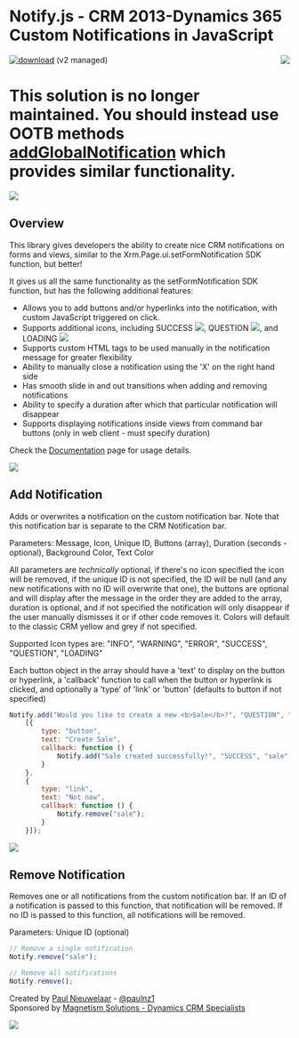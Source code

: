 # Notify.js - CRM 2013-Dynamics 365 Custom Notifications in JavaScript
[![download](https://user-images.githubusercontent.com/14048382/27844360-c7ea9670-6174-11e7-8658-80d356c1ba8f.png)](https://github.com/PaulNieuwelaar/notifyjs/releases/download/v2.0.1/NotifyJS_2_0_1_managed.zip) (v2 managed) [<img align="right" src="https://user-images.githubusercontent.com/14048382/29433676-4eb13ea6-83f4-11e7-8c07-eca514b1b197.png"/>](https://github.com/PaulNieuwelaar/notifyjs/wiki/Documentation)

# This solution is no longer maintained. You should instead use OOTB methods [addGlobalNotification](https://learn.microsoft.com/en-us/power-apps/developer/model-driven-apps/clientapi/reference/xrm-app/addglobalnotification) which provides similar functionality.

![](https://user-images.githubusercontent.com/14048382/29441236-e8e965b0-841d-11e7-9d96-06748f992dbd.PNG)

## Overview
This library gives developers the ability to create nice CRM notifications on forms and views, similar to the Xrm.Page.ui.setFormNotification SDK function, but better!

It gives us all the same functionality as the setFormNotification SDK function, but has the following additional features:
* Allows you to add buttons and/or hyperlinks into the notification, with custom JavaScript triggered on click.
* Supports additional icons, including SUCCESS ![](https://user-images.githubusercontent.com/14048382/29441319-90e1b646-841e-11e7-9e3f-08e901d56cb4.png), QUESTION ![](https://user-images.githubusercontent.com/14048382/29441320-9159a7d2-841e-11e7-8a41-40f85c981de6.png), and LOADING ![](https://user-images.githubusercontent.com/14048382/29441321-923a88ec-841e-11e7-9a99-87677ed27a75.gif)
* Supports custom HTML tags to be used manually in the notification message for greater flexibility
* Ability to manually close a notification using the 'X' on the right hand side
* Has smooth slide in and out transitions when adding and removing notifications
* Ability to specify a duration after which that particular notification will disappear
* Supports displaying notifications inside views from command bar buttons (only in web client - must specify duration)

Check the [Documentation](https://github.com/PaulNieuwelaar/notifyjs/wiki/Documentation) page for usage details.

![](https://user-images.githubusercontent.com/14048382/29441262-229a36c2-841e-11e7-8d45-e27bf363ca4a.PNG)

## Add Notification
Adds or overwrites a notification on the custom notification bar. Note that this notification bar is separate to the CRM Notification bar.

Parameters: Message, Icon, Unique ID, Buttons (array), Duration (seconds - optional), Background Color, Text Color

All parameters are _technically_ optional, if there's no icon specified the icon will be removed, if the unique ID is not specified, the ID will be null (and any new notifications with no ID will overwrite that one), the buttons are optional and will display after the message in the order they are added to the array, duration is optional, and if not specified the notification will only disappear if the user manually dismisses it or if other code removes it. Colors will default to the classic CRM yellow and grey if not specified.

Supported Icon types are: "INFO", "WARNING", "ERROR", "SUCCESS", "QUESTION", "LOADING"

Each button object in the array should have a 'text' to display on the button or hyperlink, a 'callback' function to call when the button or hyperlink is clicked, and optionally a 'type' of 'link' or 'button' (defaults to button if not specified)

```javascript
Notify.add("Would you like to create a new <b>Sale</b>?", "QUESTION", "sale",
    [{
        type: "button",
        text: "Create Sale",
        callback: function () {
            Notify.add("Sale created successfully!", "SUCCESS", "sale", null, 3);
        }
    },
    {
        type: "link",
        text: "Not now",
        callback: function () {
            Notify.remove("sale");
        }
    }]);
```

![](https://user-images.githubusercontent.com/14048382/29441307-7491bf4a-841e-11e7-93af-b5fa2c82229b.PNG)

## Remove Notification
Removes one or all notifications from the custom notification bar. If an ID of a notification is passed to this function, that notification will be removed. If no ID is passed to this function, all notifications will be removed.

Parameters: Unique ID (optional)

```javascript
// Remove a single notification
Notify.remove("sale");
```

```javascript
// Remove all notifications
Notify.remove();
```

Created by [Paul Nieuwelaar](http://paulnieuwelaar.wordpress.com) - [@paulnz1](https://twitter.com/paulnz1)  
Sponsored by [Magnetism Solutions - Dynamics CRM Specialists](http://www.magnetismsolutions.com)

[![](https://user-images.githubusercontent.com/14048382/30045114-3805d840-9256-11e7-9bdb-323760fb43ea.png)](https://www.paypal.com/cgi-bin/webscr?cmd=_s-xclick&hosted_button_id=6J2J5JYMRQ7QE)
